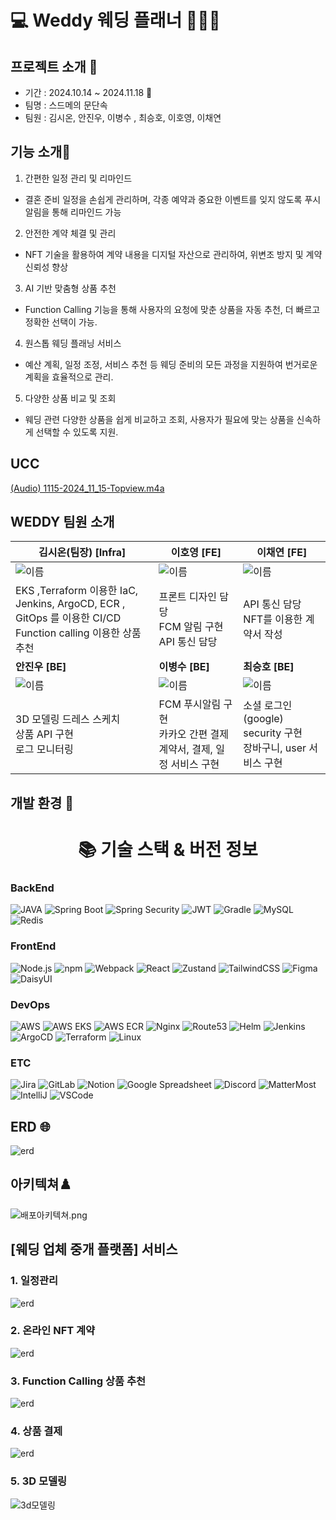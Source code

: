 # 💻 Weddy 웨딩 플래너 🏄🏻‍♂️

## 프로젝트 소개 🌱
- 기간 : 2024.10.14 ~ 2024.11.18 💞️
- 팀명 : 스드메의 문단속
- 팀원 : 김시온, 안진우, 이병수 , 최승호, 이호영, 이채연

## 기능 소개🌱

1. 간편한 일정 관리 및 리마인드
- 결혼 준비 일정을 손쉽게 관리하며, 각종 예약과 중요한 이벤트를 잊지 않도록 푸시 알림을 통해 리마인드 가능

2. 안전한 계약 체결 및 관리
- NFT 기술을 활용하여 계약 내용을 디지털 자산으로 관리하여, 위변조 방지 및 계약 신뢰성 향상

3. AI 기반 맞춤형 상품 추천
- Function Calling 기능을 통해 사용자의 요청에 맞춘 상품을 자동 추천, 더 빠르고 정확한 선택이 가능.

4. 원스톱 웨딩 플래닝 서비스
- 예산 계획, 일정 조정, 서비스 추천 등 웨딩 준비의 모든 과정을 지원하여 번거로운 계획을 효율적으로 관리.

5. 다양한 상품 비교 및 조회
- 웨딩 관련 다양한 상품을 쉽게 비교하고 조회, 사용자가 필요에 맞는 상품을 신속하게 선택할 수 있도록 지원.


## UCC
[(Audio) 1115-2024_11_15-Topview.m4a](..%2F..%2F..%2F..%2FDownloads%2F%28Audio%29%201115-2024_11_15-Topview.m4a)
## WEDDY 팀원 소개

| **김시온(팀장) [Infra]**                                                                                    | **이호영** [FE]                                                     | **이채연** [FE]                                                 |
|--------------------------------------------------------------------------------------------------------|------------------------------------------------------------------|--------------------------------------------------------------|
| ![이름](https://avatars.githubusercontent.com/u/30633116?v=4)                                            | ![이름](https://avatars.githubusercontent.com/u/156279322?v=4)     | ![이름](https://avatars.githubusercontent.com/u/156265425?v=4) |
| EKS ,Terraform 이용한 IaC,<br/> Jenkins, ArgoCD, ECR , GitOps 를 이용한 CI/CD <br> Function calling 이용한 상품 추천 | 프론트 디자인 담당 <br> FCM 알림 구현 <br> API 통신 담당                         | API 통신 담당 <br> NFT를 이용한 계약서 작성<br>                           |
| **안진우 [BE]**                                                                                           | **이병수 [BE]**                                                     | **최승호 [BE]**                                                 |
| ![이름](https://avatars.githubusercontent.com/u/66781422?v=4)                                            | ![이름<br/>](https://avatars.githubusercontent.com/u/75319125?v=4) | ![이름](https://avatars.githubusercontent.com/u/148317140?v=4) |
| 3D 모델링 드레스 스케치<br> 상품 API 구현 <br> 로그 모니터링                                                              | FCM 푸시알림 구현 <br> 카카오 간편 결제 <br> 계약서, 결제, 일정 서비스 구현               | 소셜 로그인(google) <br> security 구현 <br> 장바구니, user 서비스 구현       |



## 개발 환경 👀

<div align=center>
    <h1>📚 기술 스택 & 버전 정보</h1>
</div>

### BackEnd

![JAVA](https://img.shields.io/badge/JAVA-red?style=for-the-badge&logo=java&logoColor=black)
![Spring Boot](https://img.shields.io/badge/spring%20boot-green?style=for-the-badge&logo=springboot&logoColor=white)
![Spring Security](https://img.shields.io/badge/spring%20security-green?style=for-the-badge&logo=springsecurity&logoColor=white)
![JWT](https://img.shields.io/badge/JWT-black?style=for-the-badge&logo=JWT&logoColor=white)
![Gradle](https://img.shields.io/badge/gradle-black?style=for-the-badge&logo=gradle&logoColor=white)
![MySQL](https://img.shields.io/badge/mysql-blue?style=for-the-badge&logo=mysql&logoColor=white)
![Redis](https://img.shields.io/badge/Redis-DC382D?style=for-the-badge&logo=Redis&logoColor=white)  

### FrontEnd

![Node.js](https://img.shields.io/badge/nodejs-green?style=for-the-badge&logo=node.js&logoColor=white)
![npm](https://img.shields.io/badge/npm-red?style=for-the-badge&logo=npm&logoColor=#CB3837)
![Webpack](https://img.shields.io/badge/webpack-black?style=for-the-badge&logo=webpack&logoColor=#8DD6F9)
![React](https://img.shields.io/badge/react-blue?style=for-the-badge&logo=react&logoColor=#61DAFB)
![Zustand](https://img.shields.io/badge/zustand-orange?style=for-the-badge&logo=zustand&logoColor=white)
![TailwindCSS](https://img.shields.io/badge/tailwindcss-blue?style=for-the-badge&logo=tailwindcss&logoColor=#06B6D4)
![Figma](https://img.shields.io/badge/figma-white?style=for-the-badge&logo=figma&logoColor=#F24E1E)
![DaisyUI](https://img.shields.io/badge/daisyui-yellow?style=for-the-badge&logo=daisyui&logoColor=#5A0EF8)

### DevOps
![AWS](https://img.shields.io/badge/AWS-FF9900?style=for-the-badge&logo=amazon-aws&logoColor=white)
![AWS EKS](https://img.shields.io/badge/AWS%20EKS-FF9900?style=for-the-badge&logo=amazon-eks&logoColor=white)
![AWS ECR](https://img.shields.io/badge/AWS%20ECR-FF9900?style=for-the-badge&logo=amazon-aws&logoColor=white)
![Nginx](https://img.shields.io/badge/Nginx-009639?style=for-the-badge&logo=nginx&logoColor=white)
![Route53](https://img.shields.io/badge/Route53-FF9900?style=for-the-badge&logo=amazon-route53&logoColor=white)
![Helm](https://img.shields.io/badge/Helm-0F1689?style=for-the-badge&logo=helm&logoColor=white)
![Jenkins](https://img.shields.io/badge/Jenkins-D24939?style=for-the-badge&logo=jenkins&logoColor=white)
![ArgoCD](https://img.shields.io/badge/ArgoCD-EF7B4D?style=for-the-badge&logo=argo&logoColor=white)
![Terraform](https://img.shields.io/badge/Terraform-623CE4?style=for-the-badge&logo=terraform&logoColor=white)
![Linux](https://img.shields.io/badge/Linux-FCC624?style=for-the-badge&logo=linux&logoColor=black)

### ETC
![Jira](https://img.shields.io/badge/jira-blue?style=for-the-badge&logo=jira&logoColor=white)
![GitLab](https://img.shields.io/badge/gitlab-orange?style=for-the-badge&logo=gitlab&logoColor=white)
![Notion](https://img.shields.io/badge/Notion-%23000000.svg?style=for-the-badge&logo=notion&logoColor=white) 
![Google Spreadsheet](https://img.shields.io/badge/spread%20sheet-white?style=for-the-badge&logo=google&logoColor=black) 
![Discord](https://img.shields.io/badge/discord-5865F2.svg?style=for-the-badge&logo=discord&logoColor=white) 
![MatterMost](https://img.shields.io/badge/mattermost-0058CC?style=for-the-badge&logo=mattermost&logoColor=white)
![IntelliJ](https://img.shields.io/badge/intellij-black?style=for-the-badge&logo=intellijidea&logoColor=white)
![VSCode](https://img.shields.io/badge/vscode-blue?style=for-the-badge&logo=vscode&logoColor=blue)

## ERD 🌐

![erd](exec/웨디erd.png)

## 아키텍쳐♟️
![배포아키텍쳐.png](exec/배포아키텍쳐.png)
## [웨딩 업체 중개 플랫폼] 서비스
### 1. 일정관리
![erd](exec/일정.gif)
### 2. 온라인 NFT 계약
![erd](exec/계약.gif)
### 3. Function Calling 상품 추천
![erd](exec/상품추천.gif)
### 4. 상품 결제
![erd](exec/결제.gif)
### 5. 3D 모델링
![3d모델링](exec/3d모델링.gif)
